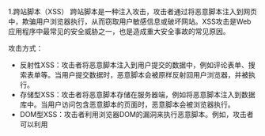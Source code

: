 


1.跨站脚本（XSS）
跨站脚本是一种注入攻击，攻击者通过将恶意脚本注入到网页中，欺骗用户浏览器执行，从而窃取用户敏感信息或破坏网站。XSS攻击是Web应用程序中最常见的安全威胁之一，也是造成重大安全事故的常见原因。

攻击方式：
+ 反射性XSS：攻击者将恶意脚本注入到用户提交的数据中，例如评论表单、搜索表单等。当用户提交数据时，恶意脚本会被原样反射回用户浏览器，并被执行。
+ 存储型XSS：攻击者将恶意脚本存储在服务器端，例如将恶意脚本注入到数据库中。当用户访问包含恶意脚本的页面时，恶意脚本会被浏览器执行。
+ DOM型XSS：攻击者利用浏览器DOM的漏洞来执行恶意脚本。例如，攻击者可以利用 <script> 标签的onError属性来执行恶意脚本。

防御措施：
+ 对用户输入进行转义和过滤：使用HTML实体转义或其他安全编码方法来转义用户输入中的特殊字符，防止脚本恶意注入。
+ 使用 HTTPOnly Cookie：将 Cookie 的HttpOnly属性设置为true，可以防止 JavaScript代码直接访问Cookie。
+ 使用 Content Security Policy (CSP)：CSP是一种通过配置浏览器安全机制来限制网页中可执行内容的安全技术。
+ 使用前端框架（如Vue,React等）：这些框架模板字符串一般都经过转义和过滤，具有一定的安全性。代码示例

2.依赖库风险
攻击方式：
+ 远程代码执行（RCE）：攻击者可以利用依赖库漏洞在受害者的浏览器或服务器上执行任意代码。
+ 跨站请求伪造（CSRF）：攻击者可以利用依赖库漏洞伪造用户请求，诱骗用户执行非预期的行为。

防御措施：
+ 使用经过安全审计的依赖库：选择使用经过安全审计的依赖库，可以减少依赖库漏洞的风险。
+ 定期更新依赖库
+ 尽量减少对第三方库的依赖

3.跨站请求伪造
跨站请求伪造是一种安全攻击，攻击者诱骗用户在已登录的应用程序中执行非预期的操作，例如转账、修改个人信息等。CSRF攻击通用利用用户的信任来实施，因为用户在自己的浏览器中看到的是来自可信网站的请求，而没有意识到该请求实际上是被攻击者伪造的。

攻击方式：
+ 利用表单提交或者链接跳转：攻击者会伪造一个恶意表单或者链接，诱骗用户点击。当用户点击表单时，会向受害者的应用程序发送一个POST请求或者GET请求，其中包含攻击者想要执行的操作。
+ 利用图片请求：攻击者利用浏览器对图片的自动请求特性，构造一个包含恶意请求的图片。当用户浏览包含恶意图片的页面时，浏览器会自动向受害者的应用程序发送请求，其中包含攻击者想要执行的操作。

防御措施：
+ 在表单中添加CSRF令牌：在表单中添加一个随机生成的CSRF令牌，并将其作为隐藏域提交给服务器。服务器在验证用户请求时，会检查CSRF令牌的有效性。
+ 使用 HTTP Referer 头：使用HTTP Referer 头检查请求来源，防止跨域请求。
+ 使用 SameSite Cookie 属性：将Cookie的 SameSite 属性设置为 strict,可以防止CSRF攻击。

4.点击劫持
点击劫持主要是浏览器上iframe,透明层，css定位等的误导点击

防御措施：
使用 X-Frame-Option头：在服务器端设置 X-Frame-Option 头，禁止其他网站嵌入本网站的页面。




7.中间人攻击
中间人攻击是在攻击者和服务器之间进行拦截，窃取或篡改通信内容。中间人攻击通常利用不安全的网络连接或 Wi-Fi 热点来实施。
攻击方式：
+ 利用不安全的网络连接：攻击者建立一个伪造的 Wi-Fi 热点，并诱骗用户连接。当用户通过伪造的 Wi-Fi 热点访问网站时，攻击者可以窃取用户发送到服务器的Cookie、表单数据、登录凭证等敏感信息。
+ 利用SSL/TLS漏洞：攻击者利用SSL/TLS协议的漏洞，例如心脏出血漏洞、POODLE漏洞等，解密用户和服务器之间的通信内容。

防御措施：
为了防御中间人攻击，开发人员可以采取以下措施：
+ 使用HTTPS加密：在服务器额用户浏览器之间使用HTTPS加密，可以防止攻击者窃取或篡改传输数据。
+ 使用公钥密码验证：使用公钥密码认证可以确保通信双方身份的真实性，防止攻击者冒充服务器或用户进行攻击。
+ 安装杀毒软件和防火墙：安装杀毒软件和防火墙可以帮助防御一些常见的中间人攻击。